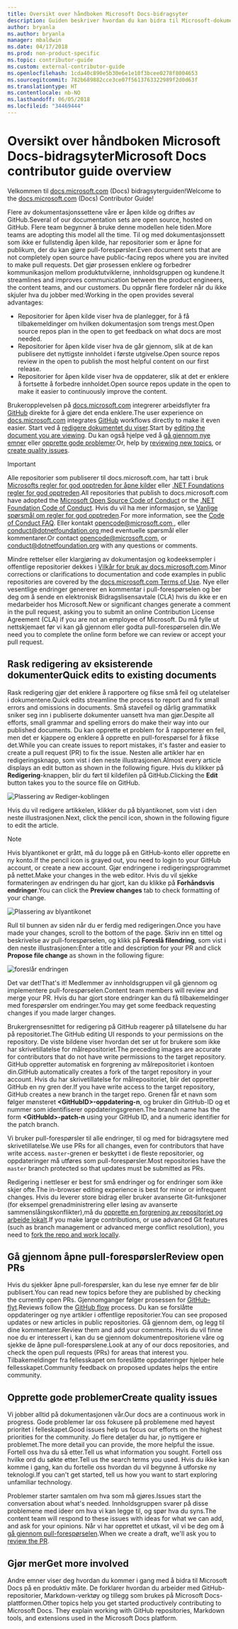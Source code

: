 ```yaml
---
title: Oversikt over håndboken Microsoft Docs-bidragsyter
description: Guiden beskriver hvordan du kan bidra til Microsoft-dokumentasjonssiden docs.microsoft.com.
author: bryanla
ms.author: bryanla
manager: mbaldwin
ms.date: 04/17/2018
ms.prod: non-product-specific
ms.topic: contributor-guide
ms.custom: external-contributor-guide
ms.openlocfilehash: 1cda40c890e5b30e6e1e10f3bcee0278f8004653
ms.sourcegitcommit: 782b689882cce3ce07f5613763322989f2d0d63f
ms.translationtype: HT
ms.contentlocale: nb-NO
ms.lasthandoff: 06/05/2018
ms.locfileid: "34469444"
---
```

# <a name="microsoft-docs-contributor-guide-overview"></a><span data-ttu-id="533cc-103">Oversikt over håndboken Microsoft Docs-bidragsyter</span><span class="sxs-lookup"><span data-stu-id="533cc-103">Microsoft Docs contributor guide overview</span></span>

<span data-ttu-id="533cc-104">Velkommen til [docs.microsoft.com](https://docs.microsoft.com) (Docs) bidragsyterguiden!</span><span class="sxs-lookup"><span data-stu-id="533cc-104">Welcome to the [docs.microsoft.com](https://docs.microsoft.com) (Docs) Contributor Guide!</span></span>

<span data-ttu-id="533cc-105">Flere av dokumentasjonssettene våre er åpen kilde og driftes av GitHub.</span><span class="sxs-lookup"><span data-stu-id="533cc-105">Several of our documentation sets are open source, hosted on GitHub.</span></span> <span data-ttu-id="533cc-106">Flere team begynner å bruke denne modellen hele tiden.</span><span class="sxs-lookup"><span data-stu-id="533cc-106">More teams are adopting this model all the time.</span></span> <span data-ttu-id="533cc-107">Til og med dokumentasjonssett som ikke er fullstendig åpen kilde, har repositorier som er åpne for publikum, der du kan gjøre pull-forespørsler.</span><span class="sxs-lookup"><span data-stu-id="533cc-107">Even document sets that are not completely open source have public-facing repos where you are invited to make pull requests.</span></span> <span data-ttu-id="533cc-108">Det gjør prosessen enklere og forbedrer kommunikasjon mellom produktutviklerne, innholdsgruppen og kundene.</span><span class="sxs-lookup"><span data-stu-id="533cc-108">It streamlines and improves communication between the product engineers, the content teams, and our customers.</span></span> <span data-ttu-id="533cc-109">Du oppnår flere fordeler når du ikke skjuler hva du jobber med:</span><span class="sxs-lookup"><span data-stu-id="533cc-109">Working in the open provides several advantages:</span></span>

- <span data-ttu-id="533cc-110">Repositorier for åpen kilde viser hva de planlegger, for å få tilbakemeldinger om hvilken dokumentasjon som trengs mest.</span><span class="sxs-lookup"><span data-stu-id="533cc-110">Open source repos plan in the open to get feedback on what docs are most needed.</span></span>
- <span data-ttu-id="533cc-111">Repositorier for åpen kilde viser hva de går gjennom, slik at de kan publisere det nyttigste innholdet i første utgivelse.</span><span class="sxs-lookup"><span data-stu-id="533cc-111">Open source repos review in the open to publish the most helpful content on our first release.</span></span>
- <span data-ttu-id="533cc-112">Repositorier for åpen kilde viser hva de oppdaterer, slik at det er enklere å fortsette å forbedre innholdet.</span><span class="sxs-lookup"><span data-stu-id="533cc-112">Open source repos update in the open to make it easier to continuously improve the content.</span></span>

<span data-ttu-id="533cc-113">Brukeropplevelsen på [docs.microsoft.com](https://docs.microsoft.com) integrerer arbeidsflyter fra [GitHub](https://github.com) direkte for å gjøre det enda enklere.</span><span class="sxs-lookup"><span data-stu-id="533cc-113">The user experience on [docs.microsoft.com](https://docs.microsoft.com) integrates [GitHub](https://github.com) workflows directly to make it even easier.</span></span> <span data-ttu-id="533cc-114">Start ved å [redigere dokumentet du viser](#quick-edits-to-existing-documents).</span><span class="sxs-lookup"><span data-stu-id="533cc-114">Start by [editing the document you are viewing](#quick-edits-to-existing-documents).</span></span> <span data-ttu-id="533cc-115">Du kan også hjelpe ved å [gå gjennom nye emner](#review-open-prs) eller [opprette gode problemer](#create-quality-issues).</span><span class="sxs-lookup"><span data-stu-id="533cc-115">Or, help by [reviewing new topics](#review-open-prs), or [create quality issues](#create-quality-issues).</span></span>

> [!IMPORTANT]
> <span data-ttu-id="533cc-116">Alle repositorier som publiserer til docs.microsoft.com, har tatt i bruk [Microsofts regler for god opptreden for åpne kilder](https://opensource.microsoft.com/codeofconduct/) eller [.NET Foundations regler for god opptreden](https://dotnetfoundation.org/code-of-conduct).</span><span class="sxs-lookup"><span data-stu-id="533cc-116">All repositories that publish to docs.microsoft.com have adopted the [Microsoft Open Source Code of Conduct](https://opensource.microsoft.com/codeofconduct/) or the [.NET Foundation Code of Conduct](https://dotnetfoundation.org/code-of-conduct).</span></span> <span data-ttu-id="533cc-117">Hvis du vil ha mer informasjon, se [Vanlige spørsmål om regler for god opptreden](https://opensource.microsoft.com/codeofconduct/faq/).</span><span class="sxs-lookup"><span data-stu-id="533cc-117">For more information, see the [Code of Conduct FAQ](https://opensource.microsoft.com/codeofconduct/faq/).</span></span> <span data-ttu-id="533cc-118">Eller kontakt [ opencode@microsoft.com ](mailto:opencode@microsoft.com), eller [ conduct@dotnetfoundation.org ](mailto:conduct@dotnetfoundation.org) med eventuelle spørsmål eller kommentarer.</span><span class="sxs-lookup"><span data-stu-id="533cc-118">Or contact [opencode@microsoft.com](mailto:opencode@microsoft.com), or [conduct@dotnetfoundation.org](mailto:conduct@dotnetfoundation.org) with any questions or comments.</span></span><br>
>
> <span data-ttu-id="533cc-119">Mindre rettelser eller klargjøring av dokumentasjon og kodeeksempler i offentlige repositorier dekkes i [Vilkår for bruk av docs.microsoft.com](https://docs.microsoft.com/legal/termsofuse).</span><span class="sxs-lookup"><span data-stu-id="533cc-119">Minor corrections or clarifications to documentation and code examples in public repositories are covered by the [docs.microsoft.com Terms of Use](https://docs.microsoft.com/legal/termsofuse).</span></span> <span data-ttu-id="533cc-120">Nye eller vesentlige endringer genererer en kommentar i pull-forespørselen og ber deg om å sende en elektronisk Bidragslisensavtale (CLA) hvis du ikke er en medarbeider hos Microsoft.</span><span class="sxs-lookup"><span data-stu-id="533cc-120">New or significant changes generate a comment in the pull request, asking you to submit an online Contribution License Agreement (CLA) if you are not an employee of Microsoft.</span></span> <span data-ttu-id="533cc-121">Du må fylle ut nettskjemaet før vi kan gå gjennom eller godta pull-forespørselen din.</span><span class="sxs-lookup"><span data-stu-id="533cc-121">We need you to complete the online form before we can review or accept your pull request.</span></span>

## <a name="quick-edits-to-existing-documents"></a><span data-ttu-id="533cc-122">Rask redigering av eksisterende dokumenter</span><span class="sxs-lookup"><span data-stu-id="533cc-122">Quick edits to existing documents</span></span>

<span data-ttu-id="533cc-123">Rask redigering gjør det enklere å rapportere og fikse små feil og utelatelser i dokumentene.</span><span class="sxs-lookup"><span data-stu-id="533cc-123">Quick edits streamline the process to report and fix small errors and omissions in documents.</span></span> <span data-ttu-id="533cc-124">Små stavefeil og dårlig grammatikk sniker seg inn i publiserte dokumenter uansett hva man gjør.</span><span class="sxs-lookup"><span data-stu-id="533cc-124">Despite all efforts, small grammar and spelling errors do make their way into our published documents.</span></span> <span data-ttu-id="533cc-125">Du kan opprette et problem for å rapporterer en feil, men det er kjappere og enklere å opprette en pull-forespørsel for å fikse det.</span><span class="sxs-lookup"><span data-stu-id="533cc-125">While you can create issues to report mistakes, it's faster and easier to create a pull request (PR) to fix the issue.</span></span> <span data-ttu-id="533cc-126">Nesten alle artikler har en redigeringsknapp, som vist i den neste illustrasjonen.</span><span class="sxs-lookup"><span data-stu-id="533cc-126">Almost every article displays an edit button as shown in the following figure.</span></span> <span data-ttu-id="533cc-127">Hvis du klikker på **Redigering**-knappen, blir du ført til kildefilen på GitHub.</span><span class="sxs-lookup"><span data-stu-id="533cc-127">Clicking the **Edit** button takes you to the source file on GitHub.</span></span>

![Plassering av Rediger-koblingen](./media/index/edit-article.png)

<span data-ttu-id="533cc-129">Hvis du vil redigere artikkelen, klikker du på blyantikonet, som vist i den neste illustrasjonen.</span><span class="sxs-lookup"><span data-stu-id="533cc-129">Next, click the pencil icon, shown in the following figure to edit the article.</span></span>

> [!NOTE]
> <span data-ttu-id="533cc-130">Hvis blyantikonet er grått, må du logge på en GitHub-konto eller opprette en ny konto.</span><span class="sxs-lookup"><span data-stu-id="533cc-130">If the pencil icon is grayed out, you need to login to your GitHub account, or create a new account.</span></span> <span data-ttu-id="533cc-131">Gjør endringene i redigeringsprogrammet på nettet.</span><span class="sxs-lookup"><span data-stu-id="533cc-131">Make your changes in the web editor.</span></span> <span data-ttu-id="533cc-132">Hvis du vil sjekke formateringen av endringen du har gjort, kan du klikke på **Forhåndsvis endringer**.</span><span class="sxs-lookup"><span data-stu-id="533cc-132">You can click the **Preview changes** tab to check formatting of your change.</span></span>

![Plassering av blyantikonet](./media/index/editicon.png)

<span data-ttu-id="533cc-134">Rull til bunnen av siden når du er ferdig med redigeringen.</span><span class="sxs-lookup"><span data-stu-id="533cc-134">Once you have made your changes, scroll to the bottom of the page.</span></span> <span data-ttu-id="533cc-135">Skriv inn en tittel og beskrivelse av pull-forespørselen, og klikk på **Foreslå filendring**, som vist i den neste illustrasjonen:</span><span class="sxs-lookup"><span data-stu-id="533cc-135">Enter a title and description for your PR and click **Propose file change** as shown in the following figure:</span></span>

![foreslår endringen](./media/index/submit-pull-request.png)

<span data-ttu-id="533cc-137">Det var det!</span><span class="sxs-lookup"><span data-stu-id="533cc-137">That's it!</span></span> <span data-ttu-id="533cc-138">Medlemmer av innholdsgruppen vil gå gjennom og implementere pull-forespørselen.</span><span class="sxs-lookup"><span data-stu-id="533cc-138">Content team members will review and merge your PR.</span></span> <span data-ttu-id="533cc-139">Hvis du har gjort store endringer kan du få tilbakemeldinger med forespørsler om endringer.</span><span class="sxs-lookup"><span data-stu-id="533cc-139">You may get some feedback requesting changes if you made larger changes.</span></span>

<span data-ttu-id="533cc-140">Brukergrensesnittet for redigering på GitHub reagerer på tillatelsene du har på repositoriet.</span><span class="sxs-lookup"><span data-stu-id="533cc-140">The GitHub editing UI responds to your permissions on the repository.</span></span> <span data-ttu-id="533cc-141">De viste bildene viser hvordan det ser ut for brukere som ikke har skrivetillatelse for målrepositoriet.</span><span class="sxs-lookup"><span data-stu-id="533cc-141">The preceding images are accurate for contributors that do not have write permissions to the target repository.</span></span> <span data-ttu-id="533cc-142">GitHub oppretter automatisk en forgrening av målrepositoriet i kontoen din.</span><span class="sxs-lookup"><span data-stu-id="533cc-142">GitHub automatically creates a fork of the target repository in your account.</span></span> <span data-ttu-id="533cc-143">Hvis du har skrivetillatelse for målrepositoriet, blir det oppretter GitHub en ny gren der.</span><span class="sxs-lookup"><span data-stu-id="533cc-143">If you have write access to the target repository, GitHub creates a new branch in the target repo.</span></span> <span data-ttu-id="533cc-144">Grenen får et navn som følger mønsteret **\<GitHubID\>-oppdatering-n**, og bruker din GitHub-ID og et nummer som identifiserer oppdateringsgrenen.</span><span class="sxs-lookup"><span data-stu-id="533cc-144">The branch name has the form **\<GitHubId\>-patch-n** using your GitHub ID, and a numeric identifier for the patch branch.</span></span>

<span data-ttu-id="533cc-145">Vi bruker pull-forespørsler til alle endringer, til og med for bidragsytere med skrivetillatelse.</span><span class="sxs-lookup"><span data-stu-id="533cc-145">We use PRs for all changes, even for contributors that have write access.</span></span> <span data-ttu-id="533cc-146">`master`-grenen er beskyttet i de fleste repositorier, og oppdateringer må utføres som pull-forespørsler.</span><span class="sxs-lookup"><span data-stu-id="533cc-146">Most repositories have the `master` branch protected so that updates must be submitted as PRs.</span></span>

<span data-ttu-id="533cc-147">Redigering i nettleser er best for små endringer og for endringer som ikke skjer ofte.</span><span class="sxs-lookup"><span data-stu-id="533cc-147">The in-browser editing experience is best for minor or infrequent changes.</span></span> <span data-ttu-id="533cc-148">Hvis du leverer store bidrag eller bruker avanserte Git-funksjoner (for eksempel grenadministrering eller løsing av avanserte sammenslåingskonflikter),må du [opprette en forgrening av repositoriet og arbeide lokalt](how-to-write-workflows-major.md).</span><span class="sxs-lookup"><span data-stu-id="533cc-148">If you make large contributions, or use advanced Git features (such as branch management or advanced merge conflict resolution), you need to [fork the repo and work locally](how-to-write-workflows-major.md).</span></span>

## <a name="review-open-prs"></a><span data-ttu-id="533cc-149">Gå gjennom åpne pull-forespørsler</span><span class="sxs-lookup"><span data-stu-id="533cc-149">Review open PRs</span></span>

<span data-ttu-id="533cc-150">Hvis du sjekker åpne pull-forespørsler, kan du lese nye emner før de blir publisert.</span><span class="sxs-lookup"><span data-stu-id="533cc-150">You can read new topics before they are published by checking the currently open PRs.</span></span> <span data-ttu-id="533cc-151">Gjennomganger følger prosessen for [GitHub-flyt](https://guides.github.com/introduction/flow/).</span><span class="sxs-lookup"><span data-stu-id="533cc-151">Reviews follow the [GitHub flow](https://guides.github.com/introduction/flow/) process.</span></span> <span data-ttu-id="533cc-152">Du kan se forslåtte oppdateringer og nye artikler i offentlige repositorier.</span><span class="sxs-lookup"><span data-stu-id="533cc-152">You can see proposed updates or new articles in public repositories.</span></span> <span data-ttu-id="533cc-153">Gå gjennom dem, og legg til dine kommentarer.</span><span class="sxs-lookup"><span data-stu-id="533cc-153">Review them and add your comments.</span></span> <span data-ttu-id="533cc-154">Hvis du vil finne noe du er interessert i, kan du se gjennom dokumentrepositoriene våre og sjekke de åpne pull-forespørslene.</span><span class="sxs-lookup"><span data-stu-id="533cc-154">Look at any of our docs repositories, and check the open pull requests (PRs) for areas that interest you.</span></span> <span data-ttu-id="533cc-155">Tilbakemeldinger fra fellesskapet om foreslåtte oppdateringer hjelper hele fellesskapet.</span><span class="sxs-lookup"><span data-stu-id="533cc-155">Community feedback on proposed updates helps the entire community.</span></span>

## <a name="create-quality-issues"></a><span data-ttu-id="533cc-156">Opprette gode problemer</span><span class="sxs-lookup"><span data-stu-id="533cc-156">Create quality issues</span></span>

<span data-ttu-id="533cc-157">Vi jobber alltid på dokumentasjonen vår.</span><span class="sxs-lookup"><span data-stu-id="533cc-157">Our docs are a continuous work in progress.</span></span> <span data-ttu-id="533cc-158">Gode problemer lar oss fokusere på problemene med høyest prioritet i felleskapet.</span><span class="sxs-lookup"><span data-stu-id="533cc-158">Good issues help us focus our efforts on the highest priorities for the community.</span></span> <span data-ttu-id="533cc-159">Jo flere detaljer du har, jo nyttigere er problemet.</span><span class="sxs-lookup"><span data-stu-id="533cc-159">The more detail you can provide, the more helpful the issue.</span></span> <span data-ttu-id="533cc-160">Fortell oss hva du så etter.</span><span class="sxs-lookup"><span data-stu-id="533cc-160">Tell us what information you sought.</span></span> <span data-ttu-id="533cc-161">Fortell oss hvilke ord du søkte etter.</span><span class="sxs-lookup"><span data-stu-id="533cc-161">Tell us the search terms you used.</span></span> <span data-ttu-id="533cc-162">Hvis du ikke kan komme i gang, kan du fortelle oss hvordan du vil begynne å utforske ny teknologi.</span><span class="sxs-lookup"><span data-stu-id="533cc-162">If you can't get started, tell us how you want to start exploring unfamiliar technology.</span></span>

<span data-ttu-id="533cc-163">Problemer starter samtalen om hva som må gjøres.</span><span class="sxs-lookup"><span data-stu-id="533cc-163">Issues start the conversation about what's needed.</span></span> <span data-ttu-id="533cc-164">Innholdsgruppen svarer på disse problemene med ideer om hva vi kan legge til, og spør hva du syns.</span><span class="sxs-lookup"><span data-stu-id="533cc-164">The content team will respond to these issues with ideas for what we can add, and ask for your opinions.</span></span> <span data-ttu-id="533cc-165">Når vi har opprettet et utkast, vil vi be deg om å [gå gjennom pull-forespørselen](#review-open-prs).</span><span class="sxs-lookup"><span data-stu-id="533cc-165">When we create a draft, we'll ask you to [review the PR](#review-open-prs).</span></span>

## <a name="get-more-involved"></a><span data-ttu-id="533cc-166">Gjør mer</span><span class="sxs-lookup"><span data-stu-id="533cc-166">Get more involved</span></span>

<span data-ttu-id="533cc-167">Andre emner viser deg hvordan du kommer i gang med å bidra til Microsoft Docs på en produktiv måte. De forklarer hvordan du arbeider med GitHub-repositorier, Markdown-verktøy og tillegg som brukes på Microsoft Docs-plattformen.</span><span class="sxs-lookup"><span data-stu-id="533cc-167">Other topics help you get started productively contributing to Microsoft Docs. They explain working with GitHub repositories, Markdown tools, and extensions used in the Microsoft Docs platform.</span></span>
